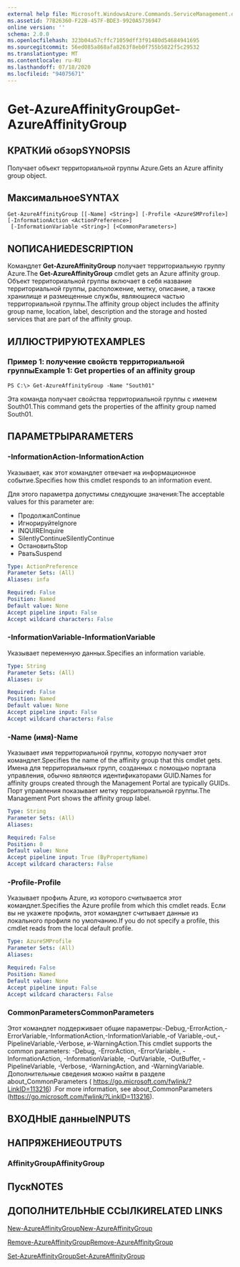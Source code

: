 ```yaml
---
external help file: Microsoft.WindowsAzure.Commands.ServiceManagement.dll-Help.xml
ms.assetid: 77B26360-F22B-457F-BDE3-9920A5736947
online version: ''
schema: 2.0.0
ms.openlocfilehash: 323b04a57cffc71059dff3f91480d54684941695
ms.sourcegitcommit: 56ed085a868afa8263f8eb0f755b5822f5c29532
ms.translationtype: MT
ms.contentlocale: ru-RU
ms.lasthandoff: 07/18/2020
ms.locfileid: "94075671"
---
```

# <span data-ttu-id="b1e2d-101">Get-AzureAffinityGroup</span><span class="sxs-lookup"><span data-stu-id="b1e2d-101">Get-AzureAffinityGroup</span></span>

## <span data-ttu-id="b1e2d-102">КРАТКИй обзор</span><span class="sxs-lookup"><span data-stu-id="b1e2d-102">SYNOPSIS</span></span>
<span data-ttu-id="b1e2d-103">Получает объект территориальной группы Azure.</span><span class="sxs-lookup"><span data-stu-id="b1e2d-103">Gets an Azure affinity group object.</span></span>

## <span data-ttu-id="b1e2d-104">Максимальное</span><span class="sxs-lookup"><span data-stu-id="b1e2d-104">SYNTAX</span></span>

```
Get-AzureAffinityGroup [[-Name] <String>] [-Profile <AzureSMProfile>] [-InformationAction <ActionPreference>]
 [-InformationVariable <String>] [<CommonParameters>]
```

## <span data-ttu-id="b1e2d-105">NОПИСАНИЕ</span><span class="sxs-lookup"><span data-stu-id="b1e2d-105">DESCRIPTION</span></span>
<span data-ttu-id="b1e2d-106">Командлет **Get-AzureAffinityGroup** получает территориальную группу Azure.</span><span class="sxs-lookup"><span data-stu-id="b1e2d-106">The **Get-AzureAffinityGroup** cmdlet gets an Azure affinity group.</span></span>
<span data-ttu-id="b1e2d-107">Объект территориальной группы включает в себя название территориальной группы, расположение, метку, описание, а также хранилище и размещенные службы, являющиеся частью территориальной группы.</span><span class="sxs-lookup"><span data-stu-id="b1e2d-107">The affinity group object includes the affinity group name, location, label, description and the storage and hosted services that are part of the affinity group.</span></span>

## <span data-ttu-id="b1e2d-108">ИЛЛЮСТРИРУЮТ</span><span class="sxs-lookup"><span data-stu-id="b1e2d-108">EXAMPLES</span></span>

### <span data-ttu-id="b1e2d-109">Пример 1: получение свойств территориальной группы</span><span class="sxs-lookup"><span data-stu-id="b1e2d-109">Example 1: Get properties of an affinity group</span></span>
```
PS C:\> Get-AzureAffinityGroup -Name "South01"
```

<span data-ttu-id="b1e2d-110">Эта команда получает свойства территориальной группы с именем South01.</span><span class="sxs-lookup"><span data-stu-id="b1e2d-110">This command gets the properties of the affinity group named South01.</span></span>

## <span data-ttu-id="b1e2d-111">ПАРАМЕТРЫ</span><span class="sxs-lookup"><span data-stu-id="b1e2d-111">PARAMETERS</span></span>

### <span data-ttu-id="b1e2d-112">-InformationAction</span><span class="sxs-lookup"><span data-stu-id="b1e2d-112">-InformationAction</span></span>
<span data-ttu-id="b1e2d-113">Указывает, как этот командлет отвечает на информационное событие.</span><span class="sxs-lookup"><span data-stu-id="b1e2d-113">Specifies how this cmdlet responds to an information event.</span></span>

<span data-ttu-id="b1e2d-114">Для этого параметра допустимы следующие значения:</span><span class="sxs-lookup"><span data-stu-id="b1e2d-114">The acceptable values for this parameter are:</span></span>

- <span data-ttu-id="b1e2d-115">Продолжал</span><span class="sxs-lookup"><span data-stu-id="b1e2d-115">Continue</span></span>
- <span data-ttu-id="b1e2d-116">Игнорируйте</span><span class="sxs-lookup"><span data-stu-id="b1e2d-116">Ignore</span></span>
- <span data-ttu-id="b1e2d-117">INQUIRE</span><span class="sxs-lookup"><span data-stu-id="b1e2d-117">Inquire</span></span>
- <span data-ttu-id="b1e2d-118">SilentlyContinue</span><span class="sxs-lookup"><span data-stu-id="b1e2d-118">SilentlyContinue</span></span>
- <span data-ttu-id="b1e2d-119">Остановить</span><span class="sxs-lookup"><span data-stu-id="b1e2d-119">Stop</span></span>
- <span data-ttu-id="b1e2d-120">Рвать</span><span class="sxs-lookup"><span data-stu-id="b1e2d-120">Suspend</span></span>

```yaml
Type: ActionPreference
Parameter Sets: (All)
Aliases: infa

Required: False
Position: Named
Default value: None
Accept pipeline input: False
Accept wildcard characters: False
```

### <span data-ttu-id="b1e2d-121">-InformationVariable</span><span class="sxs-lookup"><span data-stu-id="b1e2d-121">-InformationVariable</span></span>
<span data-ttu-id="b1e2d-122">Указывает переменную данных.</span><span class="sxs-lookup"><span data-stu-id="b1e2d-122">Specifies an information variable.</span></span>

```yaml
Type: String
Parameter Sets: (All)
Aliases: iv

Required: False
Position: Named
Default value: None
Accept pipeline input: False
Accept wildcard characters: False
```

### <span data-ttu-id="b1e2d-123">-Name (имя)</span><span class="sxs-lookup"><span data-stu-id="b1e2d-123">-Name</span></span>
<span data-ttu-id="b1e2d-124">Указывает имя территориальной группы, которую получает этот командлет.</span><span class="sxs-lookup"><span data-stu-id="b1e2d-124">Specifies the name of the affinity group that this cmdlet gets.</span></span>
<span data-ttu-id="b1e2d-125">Имена для территориальных групп, созданных с помощью портала управления, обычно являются идентификаторами GUID.</span><span class="sxs-lookup"><span data-stu-id="b1e2d-125">Names for affinity groups created through the Management Portal are typically GUIDs.</span></span>
<span data-ttu-id="b1e2d-126">Порт управления показывает метку территориальной группы.</span><span class="sxs-lookup"><span data-stu-id="b1e2d-126">The Management Port shows the affinity group label.</span></span>

```yaml
Type: String
Parameter Sets: (All)
Aliases: 

Required: False
Position: 0
Default value: None
Accept pipeline input: True (ByPropertyName)
Accept wildcard characters: False
```

### <span data-ttu-id="b1e2d-127">-Profile</span><span class="sxs-lookup"><span data-stu-id="b1e2d-127">-Profile</span></span>
<span data-ttu-id="b1e2d-128">Указывает профиль Azure, из которого считывается этот командлет.</span><span class="sxs-lookup"><span data-stu-id="b1e2d-128">Specifies the Azure profile from which this cmdlet reads.</span></span>
<span data-ttu-id="b1e2d-129">Если вы не укажете профиль, этот командлет считывает данные из локального профиля по умолчанию.</span><span class="sxs-lookup"><span data-stu-id="b1e2d-129">If you do not specify a profile, this cmdlet reads from the local default profile.</span></span>

```yaml
Type: AzureSMProfile
Parameter Sets: (All)
Aliases: 

Required: False
Position: Named
Default value: None
Accept pipeline input: False
Accept wildcard characters: False
```

### <span data-ttu-id="b1e2d-130">CommonParameters</span><span class="sxs-lookup"><span data-stu-id="b1e2d-130">CommonParameters</span></span>
<span data-ttu-id="b1e2d-131">Этот командлет поддерживает общие параметры:-Debug,-ErrorAction,-ErrorVariable,-InformationAction,-InformationVariable,-of Variable,-out,-PipelineVariable,-Verbose, и-WarningAction.</span><span class="sxs-lookup"><span data-stu-id="b1e2d-131">This cmdlet supports the common parameters: -Debug, -ErrorAction, -ErrorVariable, -InformationAction, -InformationVariable, -OutVariable, -OutBuffer, -PipelineVariable, -Verbose, -WarningAction, and -WarningVariable.</span></span> <span data-ttu-id="b1e2d-132">Дополнительные сведения можно найти в разделе about_CommonParameters ( https://go.microsoft.com/fwlink/?LinkID=113216) .</span><span class="sxs-lookup"><span data-stu-id="b1e2d-132">For more information, see about_CommonParameters (https://go.microsoft.com/fwlink/?LinkID=113216).</span></span>

## <span data-ttu-id="b1e2d-133">ВХОДНЫЕ данные</span><span class="sxs-lookup"><span data-stu-id="b1e2d-133">INPUTS</span></span>

## <span data-ttu-id="b1e2d-134">НАПРЯЖЕНИЕ</span><span class="sxs-lookup"><span data-stu-id="b1e2d-134">OUTPUTS</span></span>

### <span data-ttu-id="b1e2d-135">AffinityGroup</span><span class="sxs-lookup"><span data-stu-id="b1e2d-135">AffinityGroup</span></span>

## <span data-ttu-id="b1e2d-136">Пуск</span><span class="sxs-lookup"><span data-stu-id="b1e2d-136">NOTES</span></span>

## <span data-ttu-id="b1e2d-137">ДОПОЛНИТЕЛЬНЫЕ ССЫЛКИ</span><span class="sxs-lookup"><span data-stu-id="b1e2d-137">RELATED LINKS</span></span>

[<span data-ttu-id="b1e2d-138">New-AzureAffinityGroup</span><span class="sxs-lookup"><span data-stu-id="b1e2d-138">New-AzureAffinityGroup</span></span>](./New-AzureAffinityGroup.md)

[<span data-ttu-id="b1e2d-139">Remove-AzureAffinityGroup</span><span class="sxs-lookup"><span data-stu-id="b1e2d-139">Remove-AzureAffinityGroup</span></span>](./Remove-AzureAffinityGroup.md)

[<span data-ttu-id="b1e2d-140">Set-AzureAffinityGroup</span><span class="sxs-lookup"><span data-stu-id="b1e2d-140">Set-AzureAffinityGroup</span></span>](./Set-AzureAffinityGroup.md)


